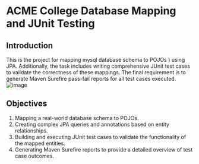  
# ACME College Database Mapping and JUnit Testing

## Introduction
This is the project for mapping mysql database schema to POJOs ) using JPA. 
Additionally, the task includes writing comprehensive JUnit test cases to validate the correctness of these mappings. 
The final requirement is to generate Maven Surefire pass-fail reports for all test cases executed.
![image](https://github.com/user-attachments/assets/08ef00cb-d0ac-41ba-aeb4-6e419d6802a8)

## Objectives
1. Mapping a real-world database schema to POJOs.
2. Creating complex JPA queries and annotations based on entity relationships.
3. Building and executing JUnit test cases to validate the functionality of the mapped entities.
4. Generating Maven Surefire reports to provide a detailed overview of test case outcomes.
 
